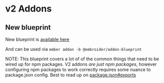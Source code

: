 # v2 Addons

## New blueprint

New blueprint is [available here](https://github.com/embroider-build/addon-blueprint)

And can be used via `ember addon -b @embroider/addon-blueprint`

NOTE: This blueprint covers a lot of of the common things that need to be wired up for npm packages. V2 addons _are just npm packages_, however configuring npm packages to work correctly requires some nuance to package.json config. 
Best to read up on [package.json#exports](https://nodejs.org/api/packages.html#exports)
